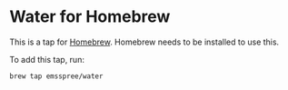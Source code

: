 # Water for Homebrew

This is a tap for [Homebrew](https://brew.sh/). Homebrew needs to be installed to use this.

To add this tap, run:

```
brew tap emsspree/water
```
